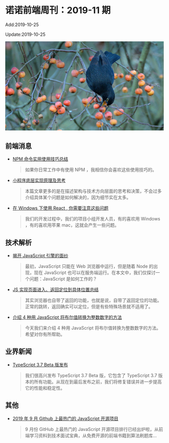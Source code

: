 <!--
 * @Description: weekly 201911
 * @Author: zoeblow
 * @Email: wangfuyuan@nnuo.com
 * @Date: 2019-10-25 15:01:23
 * @LastEditors: zoeblow
 * @LastEditTime: 2019-11-01 16:33:03
 * @FilePath: \nuofe-weekly\2019\weekly-11.md
 -->

# 诺诺前端周刊：2019-11 期

Add:2019-10-25

Update:2019-10-25

![201911](../images/2019/201911.jpg)

## 前端消息

- [NPM 命令实用使用技巧总结](https://mp.weixin.qq.com/s/DmqB4WBpKgObMvi8SBVpLQ)

  > 如果你日常工作中有使用 NPM ，我相信你会喜欢这些使用技巧的。

- [小程序底层实现原理及思考](https://mp.weixin.qq.com/s/T6Mcu24Cmih-E_VCUo3PEQ)

  > 本篇文章更多的是在描述架构与技术方向层面的思考和决策，不会过多介绍具体某个问题是如何解决的，因为细节实在太多。

- [在 Windows 下使用 React , 你需要注意这些问题](https://mp.weixin.qq.com/s/-1HL0OpysgtQ53ICjSwgNw)

  > 我们的开发过程中，我们的项目小组开发人员，有的喜欢用 Windows ，有的喜欢用苹果 mac，这就会产生一些问题。

## 技术解析

- [揭开 JavaScript 引擎的面纱](https://juejin.im/post/5d84ae08e51d4561a705bbde)

  > 最初，JavaScript 只能在 Web 浏览器中运行，但是随着 Node 的出现，现在 JavaScript 也可以在服务端运行。在本文中，我们仅探讨一个问题：JavaScript 是如何工作的？

- [JS 实现页面进入、返回定位到具体位置总结](https://mp.weixin.qq.com/s/cAYdW0WxbqoZKxT_Gejd9g)

  > 其实浏览器也自带了返回的功能，也就是说，自带了返回定位的功能。正常的跳转，返回确实可以定位，但是有些特殊场景就不适用了。

- [介绍 4 种用 JavaScript 将布尔值转换为整数数字的方法](https://mp.weixin.qq.com/s/JLpCbIiYCgB9ZHRihNI_-A)

  > 今天我们来介绍 4 种用 JavaScript 将布尔值转换为整数数字的方法。希望对你有所帮助。

## 业界新闻

- [TypeScript 3.7 Beta 版发布](https://juejin.im/post/5db2537d6fb9a0208b11f94f)

  > 我们很高兴发布 TypeScript 3.7 Beta 版，它包含了 TypeScript 3.7 版本的所有功能。从现在到最后发布之前，我们将修复错误并进一步提高它的性能和稳定性。

## 其他

- [2019 年 9 月 Github 上最热门的 JavaScript 开源项目](https://mp.weixin.qq.com/s/ZznVJKW3kJSMZRYRv0HHdg)

  > 9 月份 GitHub 上最热门的 JavaScript 开源项目排行已经出炉啦，从前端学习资料到技术面试宝典，从免费开源的前端书籍到算法刷题库...
